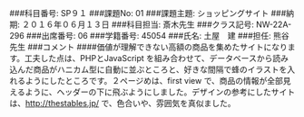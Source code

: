 ###科目番号: SP９１
###課題No: 01
###課題主題: ショッピングサイト
###納期: ２０１６年０６月１３日
###科目担当: 斎木先生
###クラス記号: NW-22A-296
###出席番号: 06
###学籍番号: 45054 
###氏名: 土屋　建
###担任: 熊谷先生
###コメント
####価値が理解できない高額の商品を集めたサイトになります。工夫した点は、PHPとJavaScript を組み合わせて、データベースから読み込んだ商品がハニカム型に自動に並ぶところと、好きな間隔で蜂のイラストを入れるようにしたところです。２ページめは、first view で、商品の情報が全部見えるように、ヘッダーの下に飛ぶようにしました。デザインの参考にしたサイトは、http://thestables.jp/ で、色合いや、雰囲気を真似ました。

